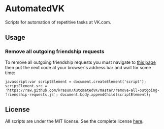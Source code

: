 # AutomatedVK

Scripts for automation of repetitive tasks at VK.com.

## Usage

### Remove all outgoing friendship requests

To remove all outgoing friendship requests you must navigate to [this page](http://vk.com/friends?section=out_requests) then put the next code at your browser's address bar and wait for some time:

```
javascript:var scriptElement = document.createElement('script'); scriptElement.src = 'https://raw.github.com/krasun/AutomatedVK/master/remove-all-outgoing-friendship-requests.js'; document.body.appendChild(scriptElement);
```

## License

All scripts are under the MIT license. See the complete license [here](https://github.com/krasun/AutomatedVK/blob/master/LICENSE).